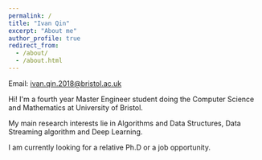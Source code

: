 ```yaml
---
permalink: /
title: "Ivan Qin"
excerpt: "About me"
author_profile: true
redirect_from: 
  - /about/
  - /about.html
---
```


Email: ivan.qin.2018@bristol.ac.uk

Hi! I'm a fourth year Master Engineer student doing the Computer Science and Mathematics at University of Bristol.

My main research interests lie in Algorithms and Data Structures, Data Streaming algorithm and Deep Learning.

I am currently looking for a relative Ph.D or a job opportunity.